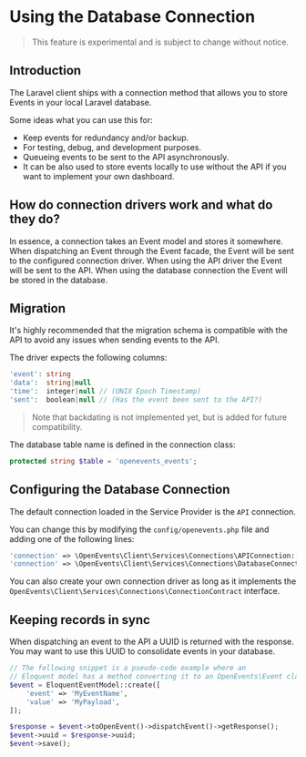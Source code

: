 # Using the Database Connection

> This feature is experimental and is subject to change without notice.

## Introduction
The Laravel client ships with a connection method that allows you to store Events in your local Laravel database.

Some ideas what you can use this for:

 - Keep events for redundancy and/or backup.
 - For testing, debug, and development purposes.
 - Queueing events to be sent to the API asynchronously.
 - It can be also used to store events locally to use without
   the API if you want to implement your own dashboard.


## How do connection drivers work and what do they do?
In essence, a connection takes an Event model and stores it somewhere.
When dispatching an Event through the Event facade, the Event will be sent to
the configured connection driver. When using the API driver the Event will be sent
to the API. When using the database connection the Event will be stored in the database.



## Migration 
It's highly recommended that the migration schema is compatible with the API to avoid any issues when sending events to the API.

The driver expects the following columns:
```php
'event': string
'data':  string|null
'time':  integer|null // (UNIX Epoch Timestamp)
'sent':  boolean|null // (Has the event been sent to the API?)
```

> Note that backdating is not implemented yet, but is added for future compatibility.

The database table name is defined in the connection class:
```php
protected string $table = 'openevents_events';
``` 

## Configuring the Database Connection

The default connection loaded in the Service Provider is the `API` connection.

You can change this by modifying the `config/openevents.php` file and adding one of the following lines: 
```php
'connection' => \OpenEvents\Client\Services\Connections\APIConnection::class,
'connection' => \OpenEvents\Client\Services\Connections\DatabaseConnection::class,
```

You can also create your own connection driver as long as it implements the
`OpenEvents\Client\Services\Connections\ConnectionContract` interface.


## Keeping records in sync
When dispatching an event to the API a UUID is returned with the response.
You may want to use this UUID to consolidate events in your database.

```php
// The following snippet is a pseudo-code example where an 
// Eloquent model has a method converting it to an OpenEvents\Event class.
$event = EloquentEventModel::create([
	'event' => 'MyEventName',
	'value' => 'MyPayload',
]);

$response = $event->toOpenEvent()->dispatchEvent()->getResponse();
$event->uuid = $response->uuid;
$event->save();
```
